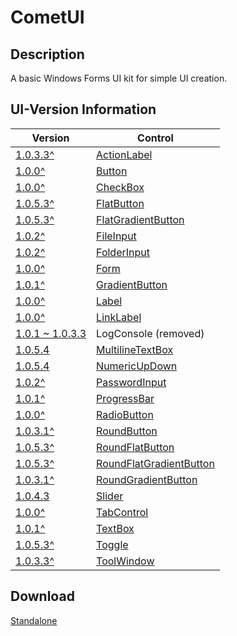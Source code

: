 # CometUI
## Description
A basic Windows Forms UI kit for simple UI creation.

## UI-Version Information
| Version                                                                                      | Control                                                               |
|---------------------------------------------------------------------------------------------|----------------------------------------------------------------------|
| [1.0.3.3^](https://github.com/Lexz-08/CometUI/releases/download/1.0.3.3/CometUI.dll)        | [ActionLabel](./CometUI/CometActionLabel.cs)                         |
| [1.0.0^](https://github.com/Lexz-08/CometUI/releases/download/1.0.0/CometUI.dll)            | [Button](./CometUI/CometButton.cs)                                   |
| [1.0.0^](https://github.com/Lexz-08/CometUI/releases/download/1.0.0/CometUI.dll)            | [CheckBox](./CometUI/CometCheckBox.cs)                               |
| [1.0.5.3^](https://github.com/Lexz-08/CometUI/releases/download/1.0.5.3/CometUI.dll)        | [FlatButton](./CometUI/CometFlatButton.cs)                           |
| [1.0.5.3^](https://github.com/Lexz-08/CometUI/releases/download/1.0.5.3/CometUI.dll)        | [FlatGradientButton](./CometUI/CometFlatGradientButton.cs)           |
| [1.0.2^](https://github.com/Lexz-08/CometUI/releases/download/1.0.2/CometUI.dll)            | [FileInput](./CometUI/CometFileInput.cs)                             |
| [1.0.2^](https://github.com/Lexz-08/CometUI/releases/download/1.0.2/CometUI.dll)            | [FolderInput](./CometUI/CometFolderInput.cs)                         |
| [1.0.0^](https://github.com/Lexz-08/CometUI/releases/download/1.0.0/CometUI.dll)            | [Form](./CometUI/CometForm.cs)                                       |
| [1.0.1^](https://github.com/Lexz-08/CometUI/releases/download/1.0.1/CometUI.dll)            | [GradientButton](./CometUI/CometGradientButton.cs)                   |
| [1.0.0^](https://github.com/Lexz-08/CometUI/releases/download/1.0.0/CometUI.dll)            | [Label](./CometUI/CometLabel.cs)                                     |
| [1.0.0^](https://github.com/Lexz-08/CometUI/releases/download/1.0.0/CometUI.dll)            | [LinkLabel](./CometUI/CometLinkLabel.cs)                             |
| [1.0.1 ~ 1.0.3.3](https://github.com/Lexz-08/CometUI/releases/download/1.0.3.3/CometUI.dll) | LogConsole (removed)                                                 |
| [1.0.5.4](https://github.com/Lexz-08/CometUI/releases/download/1.0.5.4/CometUI.dll)         | [MultilineTextBox](./CometUI/CometMultilineTextBox.cs)               |
| [1.0.5.4](https://github.com/Lexz-08/CometUI/releases/download/1.0.5.4/CometUI.dll)         | [NumericUpDown](./CometUI/CometNumericUpDown.cs)                     |
| [1.0.2^](https://github.com/Lexz-08/CometUI/releases/download/1.0.2/CometUI.dll)            | [PasswordInput](./CometUI/CometPasswordInput.cs)                     |
| [1.0.1^](https://github.com/Lexz-08/CometUI/releases/download/1.0.1/CometUI.dll)            | [ProgressBar](./CometUI/CometProgressBar.cs)                         |
| [1.0.0^](https://github.com/Lexz-08/CometUI/releases/download/1.0.0/CometUI.dll)            | [RadioButton](./CometUI/CometRadioButton.cs)                         |
| [1.0.3.1^](https://github.com/Lexz-08/CometUI/releases/download/1.0.3.1/CometUI.dll)        | [RoundButton](./CometUI/CometRoundButton.cs)                         |
| [1.0.5.3^](https://github.com/Lexz-08/CometUI/releases/download/1.0.5.3/CometUI.dll)        | [RoundFlatButton](./CometUI/CometRoundFlatButton.cs)                 |
| [1.0.5.3^](https://github.com/Lexz-08/CometUI/releases/download/1.0.5.3/CometUI.dll)        | [RoundFlatGradientButton](./CometUI/CometRoundFlatGradientButton.cs) |
| [1.0.3.1^](https://github.com/Lexz-08/CometUI/releases/download/1.0.3.1/CometUI.dll)        | [RoundGradientButton](./CometUI/CometRoundGradientButton.cs)         |
| [1.0.4.3](https://github.com/Lexz-08/CometUI/releases/download/1.0.4.3/CometUI.dll)         | [Slider](./CometUI/CometSlider.cs)                                   |
| [1.0.0^](https://github.com/Lexz-08/CometUI/releases/download/1.0.0/CometUI.dll)            | [TabControl](./CometUI/CometTabControl.cs)                           |
| [1.0.1^](https://github.com/Lexz-08/CometUI/releases/download/1.0.1/CometUI.dll)            | [TextBox](./CometUI/CometTextBox.cs)                                 |
| [1.0.5.3^](https://github.com/Lexz-08/CometUI/releases/download/1.0.5.3/CometUI.dll)        | [Toggle](./CometUI/CometToggle.cs)                                   |
| [1.0.3.3^](https://github.com/Lexz-08/CometUI/releases/download/1.0.3.3/CometUI.dll)        | [ToolWindow](./CometUI/CometToolWindow.cs)                           |

## Download
[Standalone](https://github.com/Lexz-08/CometUI/releases/latest/download/CometUI.dll)
